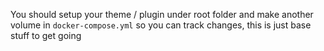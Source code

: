 You should setup your theme / plugin under root folder and make another volume in  `docker-compose.yml` so you can track changes, this is just base stuff to get going
